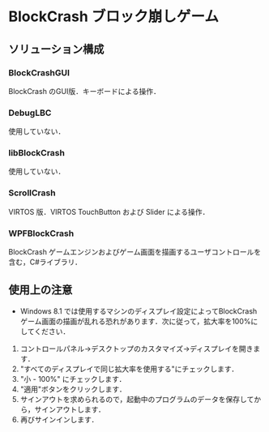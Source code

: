 # BlockCrash ブロック崩しゲーム

## ソリューション構成

### BlockCrashGUI

BlockCrash のGUI版．キーボードによる操作．

### DebugLBC

使用していない．

### libBlockCrash

使用していない．

### ScrollCrash

VIRTOS 版．VIRTOS TouchButton および Slider による操作．

### WPFBlockCrash

BlockCrash ゲームエンジンおよびゲーム画面を描画するユーザコントロールを含む，C#ライブラリ．

## 使用上の注意

* Windows 8.1 では使用するマシンのディスプレイ設定によってBlockCrashゲーム画面の描画が乱れる恐れがあります．次に従って，拡大率を100%にしてください．

1. コントロールパネル→デスクトップのカスタマイズ→ディスプレイを開きます．
2. "すべてのディスプレイで同じ拡大率を使用する"にチェックします．
3. "小 - 100%" にチェックします．
4. "適用"ボタンをクリックします．
5. サインアウトを求められるので，起動中のプログラムのデータを保存してから，サインアウトします．
6. 再びサインインします．
